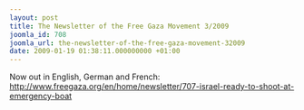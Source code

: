 ```yaml
---
layout: post
title: The Newsletter of the Free Gaza Movement 3/2009
joomla_id: 708
joomla_url: the-newsletter-of-the-free-gaza-movement-32009
date: 2009-01-19 01:38:11.000000000 +01:00
---
```

<p>Now out in English, German and French:<br /><a href="http://www.freegaza.org/en/home/newsletter/707-israel-ready-to-shoot-at-emergency-boat">http://www.freegaza.org/en/home/newsletter/707-israel-ready-to-shoot-at-emergency-boat</a></p>
